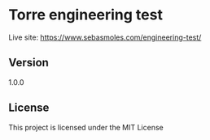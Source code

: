 # Torre engineering test

Live site: https://www.sebasmoles.com/engineering-test/

## Version

1.0.0

## License

This project is licensed under the MIT License
